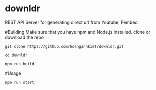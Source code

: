 # downldr
REST API Server for generating direct url from Youtube, Fembed

#Building
Make sure that you have npm and Node.js installed.
clone or download the repo
```
git clone https://github.com/hoanganhkiet/downldr.git
```
```
cd downldr
```
```
npm run build
```
#Usage
```
npm run start
```
